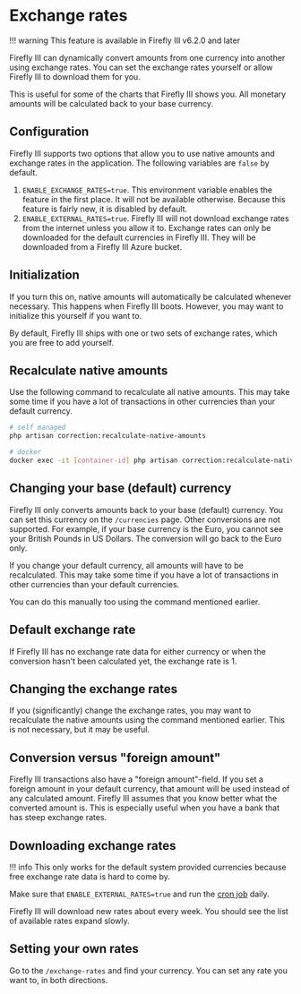 # Exchange rates

!!! warning
    This feature is available in Firefly III v6.2.0 and later

Firefly III can dynamically convert amounts from one currency into another using exchange rates. You can set the exchange rates yourself or allow Firefly III to download them for you. 

This is useful for some of the charts that Firefly III shows you. All monetary amounts will be calculated back to your base currency.

## Configuration

Firefly III supports two options that allow you to use native amounts and exchange rates in the application. The following variables are `false` by default.

1. `ENABLE_EXCHANGE_RATES=true`. This environment variable enables the feature in the first place. It will not be available otherwise. Because this feature is fairly new, it is disabled by default.
2. `ENABLE_EXTERNAL_RATES=true`. Firefly III will not download exchange rates from the internet unless you allow it to. Exchange rates can only be downloaded for the default currencies in Firefly III. They will be downloaded from a Firefly III Azure bucket.

## Initialization

If you turn this on, native amounts will automatically be calculated whenever necessary. This happens when Firefly III boots. However, you may want to initialize this yourself if you want to. 

By default, Firefly III ships with one or two sets of exchange rates, which you are free to add yourself.

## Recalculate native amounts

Use the following command to recalculate all native amounts. This may take some time if you have a lot of transactions in other currencies than your default currency.

```bash
# self managed
php artisan correction:recalculate-native-amounts

# docker
docker exec -it [container-id] php artisan correction:recalculate-native-amounts
```

## Changing your base (default) currency

Firefly III only converts amounts back to your base (default) currency. You can set this currency on the `/currencies` page. Other conversions are not supported. For example, if your base currency is the Euro, you cannot see your British Pounds in US Dollars. The conversion will go back to the Euro only.

If you change your default currency, all amounts will have to be recalculated. This may take some time if you have a lot of transactions in other currencies than your default currencies. 

You can do this manually too using the command mentioned earlier.

## Default exchange rate

If Firefly III has no exchange rate data for either currency or when the conversion hasn't been calculated yet, the exchange rate is 1.

## Changing the exchange rates

If you (significantly) change the exchange rates, you may want to recalculate the native amounts using the command mentioned earlier. This is not necessary, but it may be useful.

## Conversion versus "foreign amount"

Firefly III transactions also have a "foreign amount"-field. If you set a foreign amount in your default currency, that amount will be used instead of any calculated amount. Firefly III assumes that you know better what the converted amount is. This is especially useful when you have a bank that has steep exchange rates.

## Downloading exchange rates

!!! info
    This only works for the default system provided currencies because free exchange rate data is hard to come by.

Make sure that `ENABLE_EXTERNAL_RATES=true` and run the [cron job](../../how-to/firefly-iii/advanced/cron.md) daily.

Firefly III will download new rates about every week. You should see the list of available rates expand slowly.

## Setting your own rates

Go to the `/exchange-rates` and find your currency. You can set any rate you want to, in both directions.
